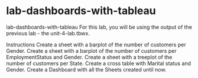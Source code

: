 # lab-dashboards-with-tableau
lab-dashboards-with-tableau
For this lab, you will be using the output of the previous lab - the unit-4-lab.tbwx.

Instructions
Create a sheet with a barplot of the number of customers per Gender.
Create a sheet with a barplot of the number of customers per EmploymentStatus and Gender.
Create a sheet with a treeplot of the number of customers per State.
Create a cross table with Marital status and Gender.
Create a Dashboard with all the Sheets created until now.
